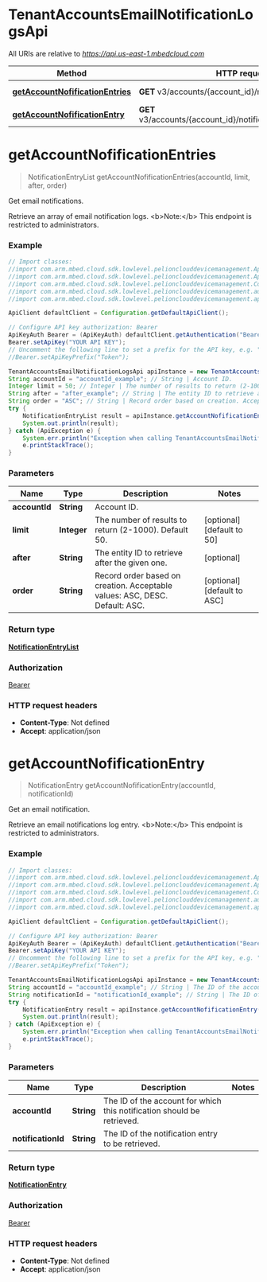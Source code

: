 # TenantAccountsEmailNotificationLogsApi

All URIs are relative to *https://api.us-east-1.mbedcloud.com*

Method | HTTP request | Description
------------- | ------------- | -------------
[**getAccountNofificationEntries**](TenantAccountsEmailNotificationLogsApi.md#getAccountNofificationEntries) | **GET** v3/accounts/{account_id}/notifications | Get email notifications.
[**getAccountNofificationEntry**](TenantAccountsEmailNotificationLogsApi.md#getAccountNofificationEntry) | **GET** v3/accounts/{account_id}/notifications/{notification_id} | Get an email notification.


<a name="getAccountNofificationEntries"></a>
# **getAccountNofificationEntries**
> NotificationEntryList getAccountNofificationEntries(accountId, limit, after, order)

Get email notifications.

Retrieve an array of email notification logs. &lt;b&gt;Note:&lt;/b&gt; This endpoint is restricted to administrators.

### Example
```java
// Import classes:
//import com.arm.mbed.cloud.sdk.lowlevel.pelionclouddevicemanagement.ApiClient;
//import com.arm.mbed.cloud.sdk.lowlevel.pelionclouddevicemanagement.ApiException;
//import com.arm.mbed.cloud.sdk.lowlevel.pelionclouddevicemanagement.Configuration;
//import com.arm.mbed.cloud.sdk.lowlevel.pelionclouddevicemanagement.auth.*;
//import com.arm.mbed.cloud.sdk.lowlevel.pelionclouddevicemanagement.api.TenantAccountsEmailNotificationLogsApi;

ApiClient defaultClient = Configuration.getDefaultApiClient();

// Configure API key authorization: Bearer
ApiKeyAuth Bearer = (ApiKeyAuth) defaultClient.getAuthentication("Bearer");
Bearer.setApiKey("YOUR API KEY");
// Uncomment the following line to set a prefix for the API key, e.g. "Token" (defaults to null)
//Bearer.setApiKeyPrefix("Token");

TenantAccountsEmailNotificationLogsApi apiInstance = new TenantAccountsEmailNotificationLogsApi();
String accountId = "accountId_example"; // String | Account ID.
Integer limit = 50; // Integer | The number of results to return (2-1000). Default 50.
String after = "after_example"; // String | The entity ID to retrieve after the given one.
String order = "ASC"; // String | Record order based on creation. Acceptable values: ASC, DESC. Default: ASC.
try {
    NotificationEntryList result = apiInstance.getAccountNofificationEntries(accountId, limit, after, order);
    System.out.println(result);
} catch (ApiException e) {
    System.err.println("Exception when calling TenantAccountsEmailNotificationLogsApi#getAccountNofificationEntries");
    e.printStackTrace();
}
```

### Parameters

Name | Type | Description  | Notes
------------- | ------------- | ------------- | -------------
 **accountId** | **String**| Account ID. |
 **limit** | **Integer**| The number of results to return (2-1000). Default 50. | [optional] [default to 50]
 **after** | **String**| The entity ID to retrieve after the given one. | [optional]
 **order** | **String**| Record order based on creation. Acceptable values: ASC, DESC. Default: ASC. | [optional] [default to ASC]

### Return type

[**NotificationEntryList**](NotificationEntryList.md)

### Authorization

[Bearer](../README.md#Bearer)

### HTTP request headers

 - **Content-Type**: Not defined
 - **Accept**: application/json

<a name="getAccountNofificationEntry"></a>
# **getAccountNofificationEntry**
> NotificationEntry getAccountNofificationEntry(accountId, notificationId)

Get an email notification.

Retrieve an email notifications log entry. &lt;b&gt;Note:&lt;/b&gt; This endpoint is restricted to administrators.

### Example
```java
// Import classes:
//import com.arm.mbed.cloud.sdk.lowlevel.pelionclouddevicemanagement.ApiClient;
//import com.arm.mbed.cloud.sdk.lowlevel.pelionclouddevicemanagement.ApiException;
//import com.arm.mbed.cloud.sdk.lowlevel.pelionclouddevicemanagement.Configuration;
//import com.arm.mbed.cloud.sdk.lowlevel.pelionclouddevicemanagement.auth.*;
//import com.arm.mbed.cloud.sdk.lowlevel.pelionclouddevicemanagement.api.TenantAccountsEmailNotificationLogsApi;

ApiClient defaultClient = Configuration.getDefaultApiClient();

// Configure API key authorization: Bearer
ApiKeyAuth Bearer = (ApiKeyAuth) defaultClient.getAuthentication("Bearer");
Bearer.setApiKey("YOUR API KEY");
// Uncomment the following line to set a prefix for the API key, e.g. "Token" (defaults to null)
//Bearer.setApiKeyPrefix("Token");

TenantAccountsEmailNotificationLogsApi apiInstance = new TenantAccountsEmailNotificationLogsApi();
String accountId = "accountId_example"; // String | The ID of the account for which this notification should be retrieved.
String notificationId = "notificationId_example"; // String | The ID of the notification entry to be retrieved.
try {
    NotificationEntry result = apiInstance.getAccountNofificationEntry(accountId, notificationId);
    System.out.println(result);
} catch (ApiException e) {
    System.err.println("Exception when calling TenantAccountsEmailNotificationLogsApi#getAccountNofificationEntry");
    e.printStackTrace();
}
```

### Parameters

Name | Type | Description  | Notes
------------- | ------------- | ------------- | -------------
 **accountId** | **String**| The ID of the account for which this notification should be retrieved. |
 **notificationId** | **String**| The ID of the notification entry to be retrieved. |

### Return type

[**NotificationEntry**](NotificationEntry.md)

### Authorization

[Bearer](../README.md#Bearer)

### HTTP request headers

 - **Content-Type**: Not defined
 - **Accept**: application/json

